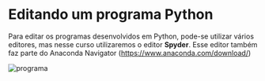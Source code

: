 # Editando um programa Python

Para editar os programas desenvolvidos em Python, pode-se utilizar vários editores, mas nesse curso utilizaremos o editor **Spyder**. Esse editor também faz parte do Anaconda Navigator (https://www.anaconda.com/download/)

![programa](/imagens/spyder.png)
